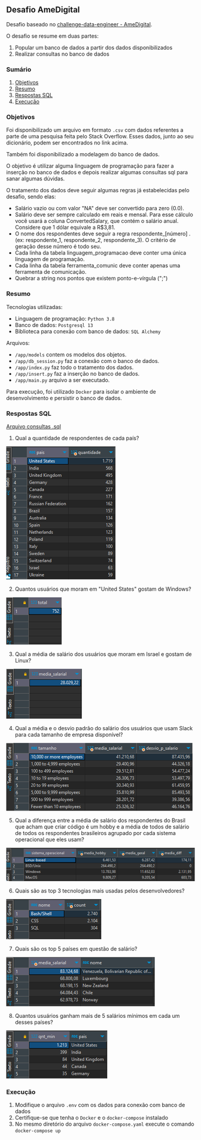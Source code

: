 ## Desafio AmeDigital

Desafio baseado no [challenge-data-engineer - AmeDigital](https://github.com/AmeDigital/challenge-data-engineer).

O desafio se resume em duas partes:

1. Popular um banco de dados a partir dos dados disponibilizados
2. Realizar consultas no banco de dados

### Sumário

1. [Objetivos](#objetivos)
2. [Resumo](#resumo)
3. [Respostas SQL](#respostas-sql)
4. [Execução](#execução)


### Objetivos

Foi disponibilizado um arquivo em formato ```.csv``` com dados referentes a parte de uma pesquisa feita pelo Stack Overflow. Esses dados, junto ao seu dicionário, podem ser encontrados no link acima.

Também foi disponibilizado a modelagem do banco de dados.

O objetivo é utilizar alguma linguagem de programação para fazer a inserção no banco de dados e depois realizar algumas consultas sql para sanar algumas dúvidas. 

O tratamento dos dados deve seguir algumas regras já estabelecidas pelo desafio, sendo elas:
* Salário vazio ou com valor "NA" deve ser convertido para zero (0.0).
* Salário deve ser sempre calculado em reais e mensal. Para esse cálculo você usará a coluna ConvertedSalary, que contém o salário anual. Considere que 1 dólar equivale a R$3,81.
* O nome dos respondentes deve seguir a regra respondente_[número] . (ex: respondente_1, respondente_2, respondente_3). O critério de geração desse número é todo seu.
* Cada linha da tabela linguagem_programacao deve conter uma única linguagem de programação.
* Cada linha da tabela ferramenta_comunic deve conter apenas uma ferramenta de comunicação.
* Quebrar a string nos pontos que existem ponto-e-vírgula (";")

### Resumo

Tecnologias utilizadas:
* Linguagem de programação: ```Python 3.8```
* Banco de dados: ```Postgresql 13```
* Biblioteca para conexão com banco de dados: ```SQL Alchemy```

Arquivos:
* ```/app/models``` contem os modelos dos objetos.
* ```/app/db_session.py``` faz a conexão com o banco de dados.
* ```/app/index.py``` faz todo o tratamento dos dados. 
* ```/app/insert.py``` faz a inserção no banco de dados.
* ```/app/main.py``` arquivo a ser executado.

Para execução, foi utilizado ```Docker``` para isolar o ambiente de desenvolvimento e persistir o banco de dados.

### Respostas SQL

[Arquivo consultas .sql](docs/amedigital.sql)

1. Qual a quantidade de respondentes de cada país?

![](docs/1.png)

2. Quantos usuários que moram em "United States" gostam de Windows?

![](docs/2.png)

3. Qual a média de salário dos usuários que moram em Israel e gostam de Linux?

![](docs/3.png)

4. Qual a média e o desvio padrão do salário dos usuários que usam Slack para cada tamanho de empresa disponível?

![](docs/4.png)

5. Qual a diferença entre a média de salário dos respondentes do Brasil que acham que criar código é um hobby e a média de todos de salário de todos os respondentes brasileiros agrupado por cada sistema operacional que eles usam?

![](docs/5.png)

6. Quais são as top 3 tecnologias mais usadas pelos desenvolvedores?

![](docs/6.png)

7. Quais são os top 5 países em questão de salário?

![](docs/7.png)

8. Quantos usuários ganham mais de 5 salários mínimos em cada um desses países?

![](docs/8.png)

### Execução

1. Modifique o arquivo ```.env``` com os dados para conexão com banco de dados
2. Certifique-se que tenha o ```Docker``` e o ```docker-compose``` instalado
3. No mesmo diretório do arquivo ```docker-compose.yaml``` execute o comando ```docker-compose up```